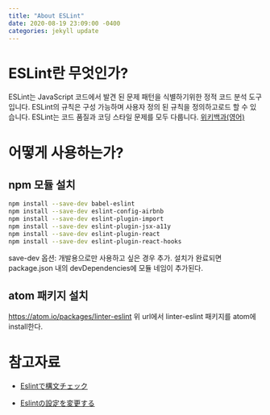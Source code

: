 ```yaml
---
title: "About ESLint"
date: 2020-08-19 23:09:00 -0400
categories: jekyll update
---
```

# ESLint란 무엇인가?

ESLint는 JavaScript 코드에서 발견 된 문제 패턴을 식별하기위한 정적 코드 분석 도구입니다. ESLint의 규칙은 구성 가능하며 사용자 정의 된 규칙을 정의하고로드 할 수 있습니다. ESLint는 코드 품질과 코딩 스타일 문제를 모두 다룹니다. [위키백과(영어)](https://en.wikipedia.org/wiki/ESLint)

# 어떻게 사용하는가?

## npm 모듈 설치

```bash
npm install --save-dev babel-eslint
npm install --save-dev eslint-config-airbnb
npm install --save-dev eslint-plugin-import
npm install --save-dev eslint-plugin-jsx-a11y
npm install --save-dev eslint-plugin-react
npm install --save-dev eslint-plugin-react-hooks
```

save-dev 옵션: 개발용으로만 사용하고 싶은 경우 추가.
설치가 완료되면 package.json 내의 devDependencies에 모듈 네임이 추가된다.

## atom 패키지 설치

https://atom.io/packages/linter-eslint
위 url에서 linter-eslint 패키지를 atom에 install한다.

# 참고자료

* [Eslintで構文チェック](https://www.udemy.com/course/react-native-ios-android/learn/lecture/8436162#overview)

* [Eslintの設定を変更する](https://www.udemy.com/course/react-native-ios-android/learn/lecture/8436168#overview)
